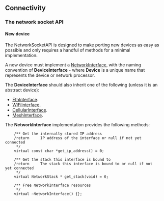 <h2 id="contributing-connectivity">Connectivity</h2>

### The network socket API

#### New device

The NetworkSocketAPI is designed to make porting new devices as easy as possible and only requires a handful of methods for a minimal implementation.

A new device must implement a [NetworkInterface](https://os.mbed.com/docs/v5.12/mbed-os-api-doxy/class_network_interface.html), with the naming convention of **DeviceInterface** - where **Device** is a unique name that represents the device or network processor.

The **DeviceInterface** should also inherit one of the following (unless it is an abstract device):

- [EthInterface](https://os.mbed.com/docs/v5.12/mbed-os-api-doxy/class_eth_interface.html).
- [WiFiInterface](https://os.mbed.com/docs/v5.12/mbed-os-api-doxy/class_wi_fi_interface.html).
- [CellularInterface](https://os.mbed.com/docs/v5.12/mbed-os-api-doxy/class_cellular_interface.html).
- [MeshInterface](https://os.mbed.com/docs/v5.12/mbed-os-api-doxy/class_mesh_interface.html).

The **NetworkInterface** implementation provides the following methods:

```
    /** Get the internally stored IP address
    /return     IP address of the interface or null if not yet connected
     */
    virtual const char *get_ip_address() = 0;

    /** Get the stack this interface is bound to
    /return     The stack this interface is bound to or null if not yet connected
     */
    virtual NetworkStack * get_stack(void) = 0;

    /** Free NetworkInterface resources
     */
    virtual ~NetworkInterface() {};
```
